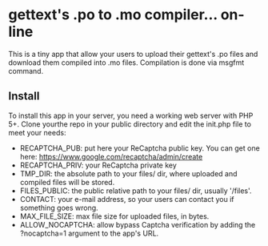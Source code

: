 gettext's .po to .mo compiler... on-line
========================================

This is a tiny app that allow your users to upload their gettext's .po files and download them compiled into .mo files. Compilation is done via msgfmt command.

Install
------

To install this app in your server, you need a working web server with PHP 5+. Clone yourthe repo in your public directory and edit the init.php file to meet your needs:

 * RECAPTCHA_PUB: put here your ReCaptcha public key. You can get one here: https://www.google.com/recaptcha/admin/create
 * RECAPTCHA_PRIV: your ReCaptcha private key
 * TMP_DIR: the absolute path to your files/ dir, where uploaded and compiled files will be stored.
 * FILES_PUBLIC: the public relative path to your files/ dir, usually '/files'.
 * CONTACT: your e-mail address, so your users can contact you if something goes wrong.
 * MAX_FILE_SIZE: max file size for uploaded files, in bytes.
 * ALLOW_NOCAPTCHA: allow bypass Captcha verification by adding the ?nocaptcha=1 argument to the app's URL.
